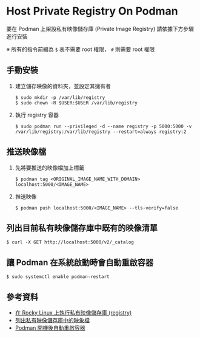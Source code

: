# Host Private Registry On Podman

要在 Podman 上架設私有映像儲存庫 (Private Image Registry) 請依據下方步驟進行安裝

※ 所有的指令前綴為 `$` 表不需要 root 權限， `#` 則需要 root 權限

## 手動安裝

1. 建立儲存映像的資料夾，並設定其擁有者

    ```console
    $ sudo mkdir -p /var/lib/registry
    $ sudo chown -R $USER:$USER /var/lib/registry
    ```

2. 執行 registry 容器

    ```console
    $ sudo podman run --privileged -d --name registry -p 5000:5000 -v /var/lib/registry:/var/lib/registry --restart=always registry:2
    ```

## 推送映像檔

1. 先將要推送的映像檔加上標籤

    ```console
    $ podman tag <ORIGINAL_IMAGE_NAME_WITH_DOMAIN> localhost:5000/<IMAGE_NAME>
    ```

2. 推送映像

    ```console
    $ podman push localhost:5000/<IMAGE_NAME> --tls-verify=false
    ```

## 列出目前私有映像儲存庫中既有的映像清單

```console
$ curl -X GET http://localhost:5000/v2/_catalog
```

## 讓 Podman 在系統啟動時會自動重啟容器

```console
$ sudo systemctl enable podman-restart
```

## 參考資料

- [在 Rocky Linux 上執行私有映像儲存庫 (registry)](https://thenewstack.io/tutorial-host-a-local-podman-image-registry/)
- [列出私有映像儲存庫中的映象檔](https://stackoverflow.com/questions/31251356/how-to-get-a-list-of-images-on-docker-registry-v2)
- [Podman 開機後自動重啟容器](https://github.com/containers/podman/issues/10539#issuecomment-1279750679)
